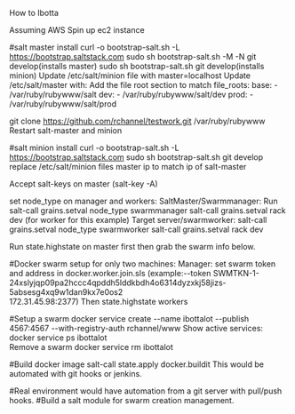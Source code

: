 How to Ibotta

Assuming AWS
Spin up ec2 instance

#salt master install
curl -o bootstrap-salt.sh -L https://bootstrap.saltstack.com
sudo sh bootstrap-salt.sh -M -N git develop(installs master)
sudo sh bootstrap-salt.sh git develop(installs minion)
Update /etc/salt/minion file with master=localhost
Update /etc/salt/master with:
Add the file root section to match
  file_roots:
    base:
      - /var/ruby/rubywww/salt
    dev:
      - /var/ruby/rubywww/salt/dev
    prod:
      - /var/ruby/rubywww/salt/prod

git clone https://github.com/rchannel/testwork.git /var/ruby/rubywww
Restart salt-master and minion

#salt minion install
curl -o bootstrap-salt.sh -L https://bootstrap.saltstack.com
sudo sh bootstrap-salt.sh git develop
replace /etc/salt/minion files master ip to match ip of salt-master

Accept salt-keys on master (salt-key -A)

set node_type on manager and workers:
  SaltMaster/Swarmmanager:
    Run salt-call grains.setval node_type swarmmanager
    salt-call grains.setval rack dev (for worker for this example)
  Target server/swarmworker:
    salt-call grains.setval node_type swarmworker
    salt-call grains.setval rack dev



Run state.highstate on master first then grab the swarm info below.

#Docker swarm setup for only two machines:
Manager:
     set swarm token and address in docker.worker.join.sls
        (example:--token SWMTKN-1-24xslyjqp09pa2hccc4qpddh5lddkbdh4o6314dyzxkj58jizs-5absesg4xq9w1dan9kx7e0os2 \
         172.31.45.98:2377)
Then state.highstate workers

#Setup a swarm
  docker service create --name ibottalot --publish 4567:4567 --with-registry-auth rchannel/www
Show active services:
  docker service ps ibottalot  
Remove a swarm
  docker service rm ibottalot

#Build docker image
salt-call state.apply docker.buildit
  This would be automated with git hooks or jenkins.
  
#Real environment would have automation from a git server with pull/push hooks.
#Build a salt module for swarm creation management.
